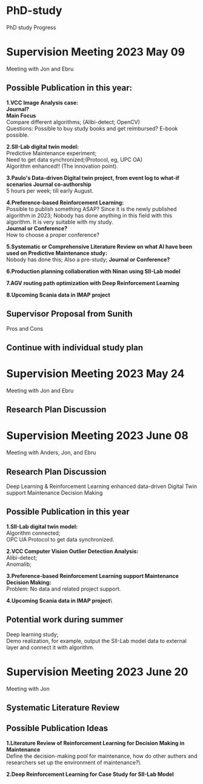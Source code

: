 # PhD-study

PhD study Progress 

# Supervision Meeting 2023 May 09
Meeting with Jon and Ebru

## Possible Publication in this year:
**1.VCC Image Analysis case:**\
**Journal?**\
**Main Focus**\
Compare different algorithms; (Alibi-detect; OpenCV) \
Questions: Possible to buy study books and get reimbursed? E-book possible.

**2.SII-Lab digital twin model:**\
Predictive Maintenance experiment;\
Need to get data synchronized;(Protocol, eg, UPC OA)\
Algorithm enhanced!! (The innovation point). 

**3.Paulo's Data-driven Digital twin project, from event log to what-if scenarios**
**Journal co-authorship**\
5 hours per week; till early August.


**4.Preference-based Reinforcement Learning:**\
Possible to publish something ASAP? Since it is the newly published algorithm in 2023; Nobody has done anything in this field with this algorithm. It is very suitable with my study.\
**Journal or Conference?** \
How to choose a proper conference? 

**5.Systematic or Comprehensive Literature Review on what AI have been used on Predictive Maintenance study:**\
Nobody has done this; Also a pre-study; 
**Journal or Conference?** 

**6.Production planning collaboration with Ninan using SII-Lab model** 

**7.AGV routing path optimization with Deep Reinforcement Learning**

**8.Upcoming Scania data in IMAP project**


## Supervisor Proposal from Sunith
Pros and Cons 

## Continue with individual study plan 

# Supervision Meeting 2023 May 24
Meeting with Jon and Ebru

## Research Plan Discussion


# Supervision Meeting 2023 June 08
Meeting with Anders, Jon, and Ebru

## Research Plan Discussion
Deep Learning & Reinforcement Learning enhanced data-driven Digital Twin support Maintenance Decision Making

## Possible Publication in this year
**1.SII-Lab digital twin model:**\
Algorithm connected;\
OPC UA Protocol to get data synchronized.

**2.VCC Computer Vision Outlier Detection Analysis:**\
Alibi-detect;\
Anomalib;

**3.Preference-based Reinforcement Learning support Maintenance Decision Making:**\
Problem: No data and related project support.

**4.Upcoming Scania data in IMAP project**\

## Potential work during summer
Deep learning study;\
Demo realization, for example, output the SII-Lab model data to external layer and connect it with algorithm.

# Supervision Meeting 2023 June 20
Meeting with Jon

## Systematic Literature Review

## Possible Publication Ideas
**1.Literature Review of Reinforcement Learning for Decision Making in Maintenance**\
Define the decision-making pool for maintenance, how do other authers and researchers set up the environment of maintenance?\


**2.Deep Reinforcement Learning for Case Study for SII-Lab Model**
